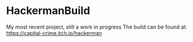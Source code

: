 # HackermanBuild
My most recent project, still a work in progress
The build can be found at: https://capital-crime.itch.io/hackerman
